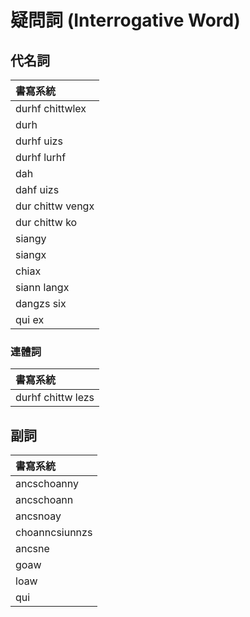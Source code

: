 # 疑問詞 (Interrogative Word)

## 代名詞

| 書寫系統 |
| :--- |
| durhf chittwlex |
| durh |
| durhf uizs |
| durhf lurhf |
| dah |
| dahf uizs |
| dur chittw vengx |
| dur chittw ko |
| siangy |
| siangx |
| chiax |
| siann langx |
| dangzs six |
| qui ex |

### 連體詞

| 書寫系統 |
| :--- |
| durhf chittw lezs |

## 副詞

| 書寫系統 |
| :--- |
| ancschoanny |
| ancschoann |
| ancsnoay |
| choanncsiunnzs |
| ancsne |
| goaw |
| loaw |
| qui |
